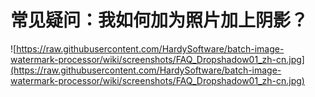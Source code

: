 # 常见疑问：我如何加为照片加上阴影？ #
![https://raw.githubusercontent.com/HardySoftware/batch-image-watermark-processor/wiki/screenshots/FAQ_Dropshadow01_zh-cn.jpg](https://raw.githubusercontent.com/HardySoftware/batch-image-watermark-processor/wiki/screenshots/FAQ_Dropshadow01_zh-cn.jpg)